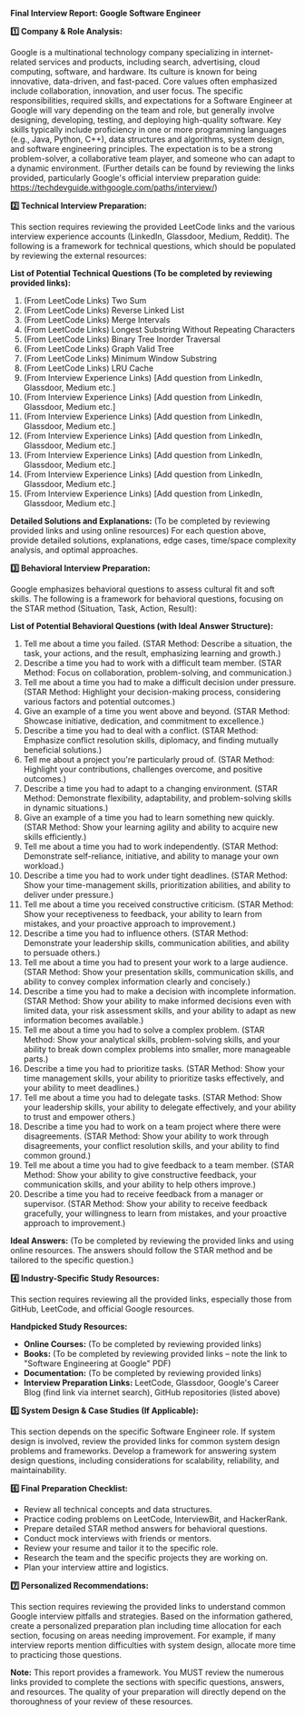 **Final Interview Report: Google Software Engineer**

**1️⃣ Company & Role Analysis:**

Google is a multinational technology company specializing in internet-related services and products, including search, advertising, cloud computing, software, and hardware.  Its culture is known for being innovative, data-driven, and fast-paced.  Core values often emphasized include collaboration, innovation, and user focus.  The specific responsibilities, required skills, and expectations for a Software Engineer at Google will vary depending on the team and role, but generally involve designing, developing, testing, and deploying high-quality software.  Key skills typically include proficiency in one or more programming languages (e.g., Java, Python, C++), data structures and algorithms, system design, and software engineering principles.  The expectation is to be a strong problem-solver, a collaborative team player, and someone who can adapt to a dynamic environment.  (Further details can be found by reviewing the links provided, particularly Google's official interview preparation guide: https://techdevguide.withgoogle.com/paths/interview/)


**2️⃣ Technical Interview Preparation:**

This section requires reviewing the provided LeetCode links and the various interview experience accounts (LinkedIn, Glassdoor, Medium, Reddit).  The following is a framework for technical questions, which should be populated by reviewing the external resources:

**List of Potential Technical Questions (To be completed by reviewing provided links):**

1.  (From LeetCode Links)  Two Sum
2.  (From LeetCode Links) Reverse Linked List
3.  (From LeetCode Links) Merge Intervals
4.  (From LeetCode Links) Longest Substring Without Repeating Characters
5.  (From LeetCode Links) Binary Tree Inorder Traversal
6.  (From LeetCode Links) Graph Valid Tree
7.  (From LeetCode Links) Minimum Window Substring
8.  (From LeetCode Links) LRU Cache
9.  (From Interview Experience Links)  [Add question from LinkedIn, Glassdoor, Medium etc.]
10. (From Interview Experience Links)  [Add question from LinkedIn, Glassdoor, Medium etc.]
11. (From Interview Experience Links)  [Add question from LinkedIn, Glassdoor, Medium etc.]
12. (From Interview Experience Links)  [Add question from LinkedIn, Glassdoor, Medium etc.]
13. (From Interview Experience Links)  [Add question from LinkedIn, Glassdoor, Medium etc.]
14. (From Interview Experience Links)  [Add question from LinkedIn, Glassdoor, Medium etc.]
15. (From Interview Experience Links)  [Add question from LinkedIn, Glassdoor, Medium etc.]


**Detailed Solutions and Explanations:** (To be completed by reviewing provided links and using online resources)  For each question above, provide detailed solutions, explanations, edge cases, time/space complexity analysis, and optimal approaches.


**3️⃣ Behavioral Interview Preparation:**

Google emphasizes behavioral questions to assess cultural fit and soft skills.  The following is a framework for behavioral questions, focusing on the STAR method (Situation, Task, Action, Result):

**List of Potential Behavioral Questions (with Ideal Answer Structure):**

1.  Tell me about a time you failed. (STAR Method: Describe a situation, the task, your actions, and the result, emphasizing learning and growth.)
2.  Describe a time you had to work with a difficult team member. (STAR Method: Focus on collaboration, problem-solving, and communication.)
3.  Tell me about a time you had to make a difficult decision under pressure. (STAR Method: Highlight your decision-making process, considering various factors and potential outcomes.)
4.  Give an example of a time you went above and beyond. (STAR Method: Showcase initiative, dedication, and commitment to excellence.)
5.  Describe a time you had to deal with a conflict. (STAR Method: Emphasize conflict resolution skills, diplomacy, and finding mutually beneficial solutions.)
6.  Tell me about a project you're particularly proud of. (STAR Method: Highlight your contributions, challenges overcome, and positive outcomes.)
7.  Describe a time you had to adapt to a changing environment. (STAR Method: Demonstrate flexibility, adaptability, and problem-solving skills in dynamic situations.)
8.  Give an example of a time you had to learn something new quickly. (STAR Method: Show your learning agility and ability to acquire new skills efficiently.)
9.  Tell me about a time you had to work independently. (STAR Method: Demonstrate self-reliance, initiative, and ability to manage your own workload.)
10. Describe a time you had to work under tight deadlines. (STAR Method: Show your time-management skills, prioritization abilities, and ability to deliver under pressure.)
11. Tell me about a time you received constructive criticism. (STAR Method: Show your receptiveness to feedback, your ability to learn from mistakes, and your proactive approach to improvement.)
12. Describe a time you had to influence others. (STAR Method: Demonstrate your leadership skills, communication abilities, and ability to persuade others.)
13. Tell me about a time you had to present your work to a large audience. (STAR Method: Show your presentation skills, communication skills, and ability to convey complex information clearly and concisely.)
14. Describe a time you had to make a decision with incomplete information. (STAR Method: Show your ability to make informed decisions even with limited data, your risk assessment skills, and your ability to adapt as new information becomes available.)
15. Tell me about a time you had to solve a complex problem. (STAR Method: Show your analytical skills, problem-solving skills, and your ability to break down complex problems into smaller, more manageable parts.)
16. Describe a time you had to prioritize tasks. (STAR Method: Show your time management skills, your ability to prioritize tasks effectively, and your ability to meet deadlines.)
17. Tell me about a time you had to delegate tasks. (STAR Method: Show your leadership skills, your ability to delegate effectively, and your ability to trust and empower others.)
18. Describe a time you had to work on a team project where there were disagreements. (STAR Method: Show your ability to work through disagreements, your conflict resolution skills, and your ability to find common ground.)
19. Tell me about a time you had to give feedback to a team member. (STAR Method: Show your ability to give constructive feedback, your communication skills, and your ability to help others improve.)
20. Describe a time you had to receive feedback from a manager or supervisor. (STAR Method: Show your ability to receive feedback gracefully, your willingness to learn from mistakes, and your proactive approach to improvement.)


**Ideal Answers:** (To be completed by reviewing the provided links and using online resources.  The answers should follow the STAR method and be tailored to the specific question.)


**4️⃣ Industry-Specific Study Resources:**

This section requires reviewing all the provided links, especially those from GitHub, LeetCode, and official Google resources.

**Handpicked Study Resources:**

*   **Online Courses:** (To be completed by reviewing provided links)
*   **Books:** (To be completed by reviewing provided links –  note the link to "Software Engineering at Google" PDF)
*   **Documentation:** (To be completed by reviewing provided links)
*   **Interview Preparation Links:**  LeetCode, Glassdoor,  Google's Career Blog (find link via internet search),  GitHub repositories (listed above)


**5️⃣ System Design & Case Studies (If Applicable):**

This section depends on the specific Software Engineer role.  If system design is involved, review the provided links for common system design problems and frameworks.  Develop a framework for answering system design questions, including considerations for scalability, reliability, and maintainability.


**6️⃣ Final Preparation Checklist:**

*   Review all technical concepts and data structures.
*   Practice coding problems on LeetCode, InterviewBit, and HackerRank.
*   Prepare detailed STAR method answers for behavioral questions.
*   Conduct mock interviews with friends or mentors.
*   Review your resume and tailor it to the specific role.
*   Research the team and the specific projects they are working on.
*   Plan your interview attire and logistics.


**7️⃣ Personalized Recommendations:**

This section requires reviewing the provided links to understand common Google interview pitfalls and strategies.  Based on the information gathered, create a personalized preparation plan including time allocation for each section, focusing on areas needing improvement.  For example, if many interview reports mention difficulties with system design, allocate more time to practicing those questions.


**Note:** This report provides a framework.  You MUST review the numerous links provided to complete the sections with specific questions, answers, and resources.  The quality of your preparation will directly depend on the thoroughness of your review of these resources.
